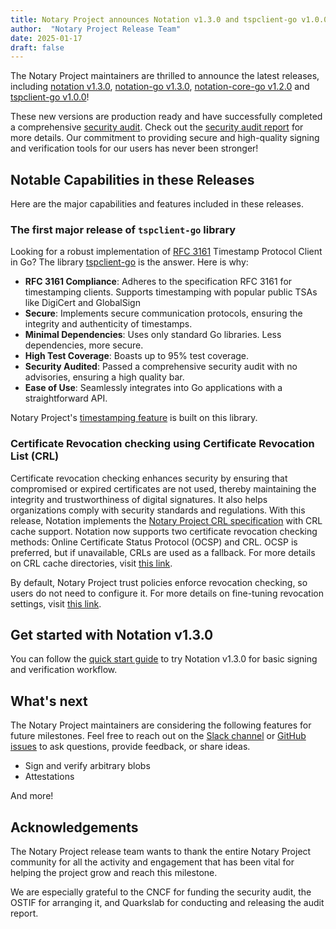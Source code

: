 ```yaml
---
title: Notary Project announces Notation v1.3.0 and tspclient-go v1.0.0!
author:  "Notary Project Release Team"
date: 2025-01-17
draft: false
---
```


The Notary Project maintainers are thrilled to announce the latest releases, including [notation v1.3.0](https://github.com/notaryproject/notation/releases/tag/v1.3.0), [notation-go v1.3.0](https://github.com/notaryproject/notation-go/releases/tag/v1.3.0), [notation-core-go v1.2.0](https://github.com/notaryproject/notation-core-go/releases/tag/v1.2.0) and [tspclient-go v1.0.0](https://github.com/notaryproject/tspclient-go/releases/tag/v1.0.0)!

These new versions are production ready and have successfully completed a comprehensive [security audit](https://blogpost). Check out the [security audit report](https://) for more details. Our commitment to providing secure and high-quality signing and verification tools for our users has never been stronger!

## Notable Capabilities in these Releases

Here are the major capabilities and features included in these releases.

### The first major release of `tspclient-go` library

Looking for a robust implementation of [RFC 3161](https://datatracker.ietf.org/doc/html/rfc3161) Timestamp Protocol Client in Go? The library [tspclient-go](https://github.com/notaryproject/tspclient-go) is the answer. Here is why:

- **RFC 3161 Compliance**: Adheres to the specification RFC 3161 for timestamping clients. Supports timestamping with popular public TSAs like DigiCert and GlobalSign
- **Secure**: Implements secure communication protocols, ensuring the integrity and authenticity of timestamps.
- **Minimal Dependencies**: Uses only standard Go libraries. Less dependencies, more secure.
- **High Test Coverage**: Boasts up to 95% test coverage.
- **Security Audited**: Passed a comprehensive security audit with no advisories, ensuring a high quality bar.
- **Ease of Use**: Seamlessly integrates into Go applications with a straightforward API.

Notary Project's [timestamping feature](/docs/user-guides/how-to/timestamping/) is built on this library.

### Certificate Revocation checking using Certificate Revocation List (CRL)

Certificate revocation checking enhances security by ensuring that compromised or expired certificates are not used, thereby maintaining the integrity and trustworthiness of digital signatures. It also helps organizations comply with security standards and regulations. With this release, Notation implements the [Notary Project CRL specification](https://github.com/notaryproject/specifications/blob/v1.1.0/specs/trust-store-trust-policy.md#crls) with CRL cache support. Notation now supports two certificate revocation checking methods: Online Certificate Status Protocol (OCSP) and CRL. OCSP is preferred, but if unavailable, CRLs are used as a fallback. For more details on CRL cache directories, visit [this link](/docs/user-guides/how-to/directory-structure).

By default, Notary Project trust policies enforce revocation checking, so users do not need to configure it. For more details on fine-tuning revocation settings, visit [this link](https://github.com/notaryproject/specifications/blob/v1.1.0/specs/trust-store-trust-policy.md#trust-policy-properties).

## Get started with Notation v1.3.0

You can follow the [quick start guide](/docs/quickstart-guides/quickstart-sign-image-artifact/) to try Notation v1.3.0 for basic signing and verification workflow.

## What's next

The Notary Project maintainers are considering the following features for future milestones. Feel free to reach out on the [Slack channel](https://app.slack.com/client/T08PSQ7BQ/CQUH8U287/) or [GitHub issues](https://github.com/notaryproject/notation/issues) to ask questions, provide feedback, or share ideas.

- Sign and verify arbitrary blobs
- Attestations

And more!

## Acknowledgements

The Notary Project release team wants to thank the entire Notary Project community for all the activity and engagement that has been vital for helping the project grow and reach this milestone. 

We are especially grateful to the CNCF for funding the security audit, the OSTIF for arranging it, and Quarkslab for conducting and releasing the audit report.